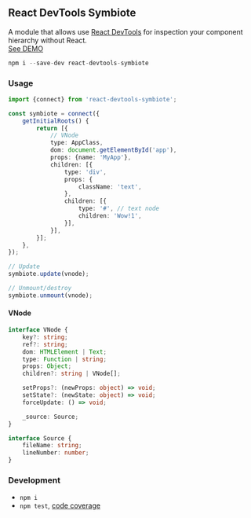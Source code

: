 React DevTools Symbiote
-----------------------
A module that allows use [React DevTools](https://github.com/facebook/react-devtools) for inspection your component hierarchy without React.
<br/>
<a href="https://artifact-project.github.io/react-devtools-symbiote/">See DEMO</a>

```ts
npm i --save-dev react-devtools-symbiote
```


### Usage

```ts
import {connect} from 'react-devtools-symbiote';

const symbiote = connect({
	getInitialRoots() {
		return [{
			// VNode
			type: AppClass,
			dom: document.getElementById('app'),
			props: {name: 'MyApp'},
			children: [{
				type: 'div',
				props: {
					className: 'text',
				},
				children: [{
					type: '#', // text node
					children: 'Wow!1',
				}],
			}],
		}];
	},
});

// Update
symbiote.update(vnode);

// Unmount/destroy
symbiote.unmount(vnode);
```


#### VNode

```ts
interface VNode {
	key?: string;
	ref?: string;
	dom: HTMLElement | Text;
	type: Function | string;
	props: Object;
	children?: string | VNode[];

	setProps?: (newProps: object) => void;
	setState?: (newState: object) => void;
	forceUpdate: () => void;

	_source: Source;
}

interface Source {
	fileName: string;
	lineNumber: number;
}
```


### Development

 - `npm i`
 - `npm test`, [code coverage](./coverage/lcov-report/index.html)
